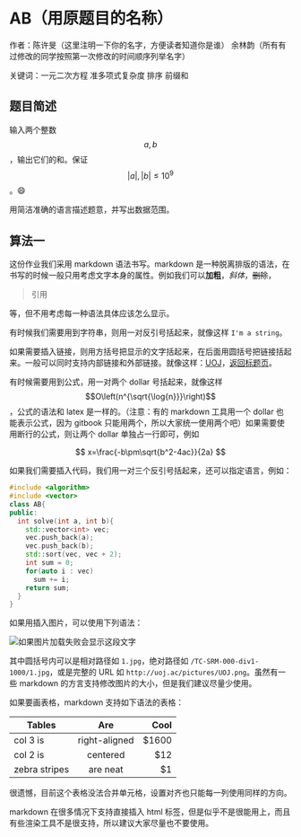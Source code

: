 # AB（用原题目的名称）
作者：陈许旻（这里注明一下你的名字，方便读者知道你是谁） 余林韵（所有有过修改的同学按照第一次修改的时间顺序列举名字）

关键词：一元二次方程 准多项式复杂度 排序 前缀和
## 题目简述
输入两个整数 $$a, b$$，输出它们的和。保证 $$\left|a\right|,\left|b\right|\le 10^{9}$$。:smile:

用简洁准确的语言描述题意，并写出数据范围。

## 算法一
这份作业我们采用 markdown 语法书写。markdown 是一种脱离排版的语法，在书写的时候一般只用考虑文字本身的属性。例如我们可以**加粗**，*斜体*，~~删除~~，

> 引用

等，但不用考虑每一种语法具体应该怎么显示。

有时候我们需要用到字符串，则用一对反引号括起来，就像这样 `I'm a string`。

如果需要插入链接，则用方括号把显示的文字括起来，在后面用圆括号把链接括起来。一般可以同时支持内部链接和外部链接。就像这样：[UOJ](http://uoj.ac/)，[返回标题页](/)。

有时候需要用到公式，用一对两个 dollar 号括起来，就像这样 $$O\left(n^{\sqrt{\log{n}}}\right)$$，公式的语法和 latex 是一样的。（注意：有的 markdown 工具用一个 dollar 也能表示公式，因为 gitbook 只能用两个，所以大家统一使用两个吧）如果需要使用断行的公式，则让两个 dollar 单独占一行即可，例如

$$
x=\frac{-b\pm\sqrt{b^2-4ac}}{2a}
$$

如果我们需要插入代码，我们用一对三个反引号括起来，还可以指定语言，例如：

```C++
#include <algorithm>
#include <vector>
class AB{
public:
  int solve(int a, int b){
    std::vector<int> vec;
    vec.push_back(a);
    vec.push_back(b);
    std::sort(vec, vec + 2);
    int sum = 0;
    for(auto i : vec)
      sum += i;
    return sum;
  }
}
```

如果用插入图片，可以使用下列语法：

![如果图片加载失败会显示这段文字](1.jpg)

其中圆括号内可以是相对路径如 `1.jpg`，绝对路径如 `/TC-SRM-000-div1-1000/1.jpg`，或是完整的 URL 如 `http://uoj.ac/pictures/UOJ.png`。虽然有一些 markdown 的方言支持修改图片的大小，但是我们建议尽量少使用。

如果要画表格，markdown 支持如下语法的表格：

| Tables        | Are           | Cool  |
| ------------- |:-------------:| -----:|
| col 3 is      | right-aligned | $1600 |
| col 2 is      | centered      |   $12 |
| zebra stripes | are neat      |    $1 |

很遗憾，目前这个表格没法合并单元格，设置对齐也只能每一列使用同样的方向。

markdown 在很多情况下支持直接插入 html 标签，但是似乎不是很能用上，而且有些渲染工具不是很支持，所以建议大家尽量也不要使用。

